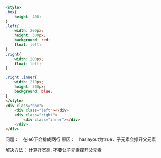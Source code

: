 ```html
<style>
.box{
    height: 400;
}
.left{
    width: 200px;
    height: 300px;
    background: red;
    float: left;
}
.right{
    width: 200px;
    float: left;
}

.right .inner{
    width: 210px;
    height: 300px;
    background: blue;
}
</style>
<div class="box">
    <div class="left"></div>
    <div class="right">
        <div class="inner"></div>
    </div>
</div>
```

问题：　在ie6下会排成两行
原因：　haslayout为true，子元素会撑开父元素

解决方法： 计算好宽高, 不要让子元素撑开父元素